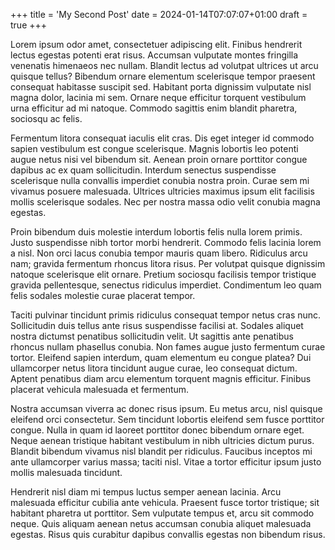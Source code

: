 +++
title = 'My Second Post'
date = 2024-01-14T07:07:07+01:00
draft = true
+++

Lorem ipsum odor amet, consectetuer adipiscing elit. Finibus hendrerit lectus egestas potenti erat risus. Accumsan vulputate montes fringilla venenatis himenaeos nec nullam. Blandit lectus ad volutpat ultrices ut arcu quisque tellus? Bibendum ornare elementum scelerisque tempor praesent consequat habitasse suscipit sed. Habitant porta dignissim vulputate nisl magna dolor, lacinia mi sem. Ornare neque efficitur torquent vestibulum urna efficitur ad mi natoque. Commodo sagittis enim blandit pharetra, sociosqu ac felis.

Fermentum litora consequat iaculis elit cras. Dis eget integer id commodo sapien vestibulum est congue scelerisque. Magnis lobortis leo potenti augue netus nisi vel bibendum sit. Aenean proin ornare porttitor congue dapibus ac ex quam sollicitudin. Interdum senectus suspendisse scelerisque nulla convallis imperdiet conubia nostra proin. Curae sem mi vivamus posuere malesuada. Ultrices ultricies maximus ipsum elit facilisis mollis scelerisque sodales. Nec per nostra massa odio velit conubia magna egestas.

Proin bibendum duis molestie interdum lobortis felis nulla lorem primis. Justo suspendisse nibh tortor morbi hendrerit. Commodo felis lacinia lorem a nisl. Non orci lacus conubia tempor mauris quam libero. Ridiculus arcu nam; gravida fermentum rhoncus litora risus. Per volutpat quisque dignissim natoque scelerisque elit ornare. Pretium sociosqu facilisis tempor tristique gravida pellentesque, senectus ridiculus imperdiet. Condimentum leo quam felis sodales molestie curae placerat tempor.

Taciti pulvinar tincidunt primis ridiculus consequat tempor netus cras nunc. Sollicitudin duis tellus ante risus suspendisse facilisi at. Sodales aliquet nostra dictumst penatibus sollicitudin velit. Ut sagittis ante penatibus rhoncus nullam phasellus conubia. Non fames augue justo fermentum curae tortor. Eleifend sapien interdum, quam elementum eu congue platea? Dui ullamcorper netus litora tincidunt augue curae, leo consequat dictum. Aptent penatibus diam arcu elementum torquent magnis efficitur. Finibus placerat vehicula malesuada et fermentum.

Nostra accumsan viverra ac donec risus ipsum. Eu metus arcu, nisl quisque eleifend orci consectetur. Sem tincidunt lobortis eleifend sem fusce porttitor congue. Nulla in quam id laoreet porttitor donec bibendum ornare eget. Neque aenean tristique habitant vestibulum in nibh ultricies dictum purus. Blandit bibendum vivamus nisl blandit per ridiculus. Faucibus inceptos mi ante ullamcorper varius massa; taciti nisl. Vitae a tortor efficitur ipsum justo mollis malesuada tincidunt.

Hendrerit nisl diam mi tempus luctus semper aenean lacinia. Arcu malesuada efficitur cubilia ante vehicula. Praesent fusce tortor tristique; sit habitant pharetra ut porttitor. Sem vulputate tempus et, arcu sit commodo neque. Quis aliquam aenean netus accumsan conubia aliquet malesuada egestas. Risus quis curabitur dapibus convallis egestas non bibendum risus.